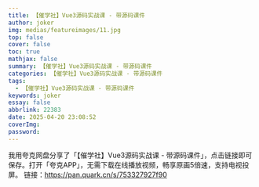 ```yaml
---
title: 【催学社】Vue3源码实战课 - 带源码课件
author: joker
img: medias/featureimages/11.jpg
top: false
cover: false
toc: true
mathjax: false
summary: 【催学社】Vue3源码实战课 - 带源码课件
categories: 【催学社】Vue3源码实战课 - 带源码课件
tags:
  - 【催学社】Vue3源码实战课 - 带源码课件
keywords: joker
essay: false
abbrlink: 22383
date: 2025-04-20 23:08:52
coverImg:
password:
---
```


我用夸克网盘分享了「【催学社】Vue3源码实战课 - 带源码课件」，点击链接即可保存。打开「夸克APP」，无需下载在线播放视频，畅享原画5倍速，支持电视投屏。
链接：https://pan.quark.cn/s/753327927f90
